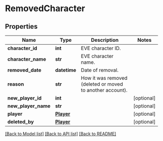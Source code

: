 # RemovedCharacter


## Properties
Name | Type | Description | Notes
------------ | ------------- | ------------- | -------------
**character_id** | **int** | EVE character ID. | 
**character_name** | **str** | EVE character name. | 
**removed_date** | **datetime** | Date of removal. | 
**reason** | **str** | How it was removed (deleted or moved to another account). | 
**new_player_id** | **int** |  | [optional] 
**new_player_name** | **str** |  | [optional] 
**player** | [**Player**](Player.md) |  | [optional] 
**deleted_by** | [**Player**](Player.md) |  | [optional] 

[[Back to Model list]](../README.md#documentation-for-models) [[Back to API list]](../README.md#documentation-for-api-endpoints) [[Back to README]](../README.md)


